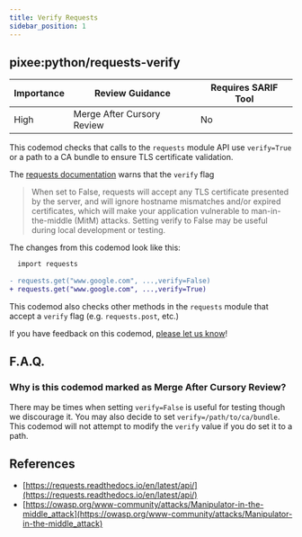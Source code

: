 ```yaml
---
title: Verify Requests
sidebar_position: 1
---
```


## pixee:python/requests-verify

| Importance | Review Guidance            | Requires SARIF Tool |
|------------|----------------------------|---------------------|
 | High       | Merge After Cursory Review | No                  |

This codemod checks that calls to the `requests` module API use `verify=True` or a path to a CA bundle to ensure TLS certificate validation.

The [requests documentation](https://requests.readthedocs.io/en/latest/api/) warns that the `verify` flag
> When set to False, requests will accept any TLS certificate presented by the server, and will ignore hostname mismatches and/or expired certificates, which will make your application vulnerable to man-in-the-middle (MitM) attacks. Setting verify to False may be useful during local development or testing.

The changes from this codemod look like this:


```diff
  import requests
  
- requests.get("www.google.com", ...,verify=False)
+ requests.get("www.google.com", ...,verify=True)
```

This codemod also checks other methods in the `requests` module that accept a `verify` flag (e.g. `requests.post`, etc.)

If you have feedback on this codemod, [please let us know](mailto:feedback@pixee.ai)!

## F.A.Q. 

### Why is this codemod marked as Merge After Cursory Review?

There may be times when setting `verify=False` is useful for testing though we discourage it. 
You may also decide to set `verify=/path/to/ca/bundle`. This codemod will not attempt to modify the `verify` value if
you do set it to a path.


## References
* [https://requests.readthedocs.io/en/latest/api/](https://requests.readthedocs.io/en/latest/api/)
* [https://owasp.org/www-community/attacks/Manipulator-in-the-middle_attack](https://owasp.org/www-community/attacks/Manipulator-in-the-middle_attack)
